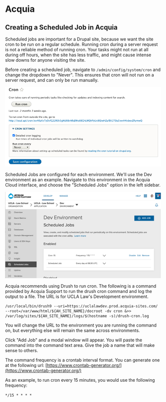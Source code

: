 # Acquia

## Creating a Scheduled Job in Acquia

Scheduled jobs are important for a Drupal site, because we want the site cron to be run on a regular schedule. Running cron during a server request is not a reliable method of running cron. Your tasks might not run at all during off hours, when the site has less traffic, and might cause intense slow downs for anyone visiting the site.

Before creating a scheduled job, navigate to `/admin/config/system/cron` and change the dropdown to "Never". This ensures that cron will not run on a server request, and can only be run manually.

![The cron settings screen](../_media/cron1.png)

Scheduled Jobs are configured for each environment. We'll use the Dev environment as an example. Navigate to this environment in the Acquia Cloud interface, and choose the "Scheduled Jobs" option in the left sidebar.

![The scheduled jobs settings screen](../_media/cron2.png)

Acquia recommends using Drush to run cron. The following is a command provided by Acquia Support to run the drush cron command and log the output to a file. The URL is for UCLA Law's Development environment.

```
/usr/local/bin/drush9 --uri=https://uclalawdev.prod.acquia-sites.com/ --root=/var/www/html/${AH_SITE_NAME}/docroot -dv cron &>> /var/log/sites/${AH_SITE_NAME}/logs/$(hostname -s)/drush-cron.log
```

You will change the URL to the environment you are running the command on, but everything else will remain the same across environments.

Click "Add Job" and a modal window will appear. You will paste the command into the command text area. Give the job a name that will make sense to others.

The command frequency is a crontab interval format. You can generate one at the following url: [https://www.crontab-generator.org/](https://www.crontab-generator.org/)

As an example, to run cron every 15 minutes, you would use the following frequency: 

`*/15 * * * *`
